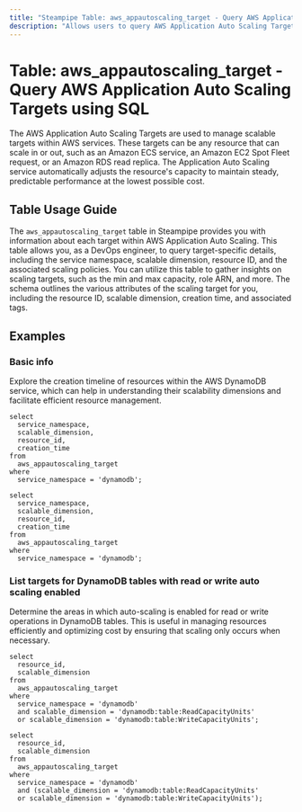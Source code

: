```yaml
---
title: "Steampipe Table: aws_appautoscaling_target - Query AWS Application Auto Scaling Targets using SQL"
description: "Allows users to query AWS Application Auto Scaling Targets. This table provides information about each target, including the service namespace, scalable dimension, resource ID, and the associated scaling policies."
---
```


# Table: aws_appautoscaling_target - Query AWS Application Auto Scaling Targets using SQL

The AWS Application Auto Scaling Targets are used to manage scalable targets within AWS services. These targets can be any resource that can scale in or out, such as an Amazon ECS service, an Amazon EC2 Spot Fleet request, or an Amazon RDS read replica. The Application Auto Scaling service automatically adjusts the resource's capacity to maintain steady, predictable performance at the lowest possible cost.

## Table Usage Guide

The `aws_appautoscaling_target` table in Steampipe provides you with information about each target within AWS Application Auto Scaling. This table allows you, as a DevOps engineer, to query target-specific details, including the service namespace, scalable dimension, resource ID, and the associated scaling policies. You can utilize this table to gather insights on scaling targets, such as the min and max capacity, role ARN, and more. The schema outlines the various attributes of the scaling target for you, including the resource ID, scalable dimension, creation time, and associated tags.

## Examples

### Basic info
Explore the creation timeline of resources within the AWS DynamoDB service, which can help in understanding their scalability dimensions and facilitate efficient resource management.

```sql+postgres
select
  service_namespace,
  scalable_dimension,
  resource_id,
  creation_time
from
  aws_appautoscaling_target
where
  service_namespace = 'dynamodb';
```

```sql+sqlite
select
  service_namespace,
  scalable_dimension,
  resource_id,
  creation_time
from
  aws_appautoscaling_target
where
  service_namespace = 'dynamodb';
```


### List targets for DynamoDB tables with read or write auto scaling enabled
Determine the areas in which auto-scaling is enabled for read or write operations in DynamoDB tables. This is useful in managing resources efficiently and optimizing cost by ensuring that scaling only occurs when necessary.

```sql+postgres
select
  resource_id,
  scalable_dimension
from
  aws_appautoscaling_target
where
  service_namespace = 'dynamodb'
  and scalable_dimension = 'dynamodb:table:ReadCapacityUnits'
  or scalable_dimension = 'dynamodb:table:WriteCapacityUnits';
```

```sql+sqlite
select
  resource_id,
  scalable_dimension
from
  aws_appautoscaling_target
where
  service_namespace = 'dynamodb'
  and (scalable_dimension = 'dynamodb:table:ReadCapacityUnits'
  or scalable_dimension = 'dynamodb:table:WriteCapacityUnits');
```